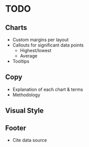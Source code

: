 # TODO

## Charts
- Custom margins per layout
- Callouts for significant data points
	- Highest/lowest
	- Average
- Tooltips

## Copy
- Explanation of each chart & terms
- Methodology

## Visual Style

## Footer
- Cite data source